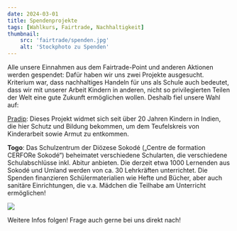 ```yaml
---
date: 2024-03-01
title: Spendenprojekte
tags: [Wahlkurs, Fairtrade, Nachhaltigkeit]
thumbnail:
    src: 'fairtrade/spenden.jpg'
    alt: 'Stockphoto zu Spenden'
---
```


Alle unsere Einnahmen aus dem Fairtrade-Point und anderen Aktionen werden gespendet: Dafür haben wir uns zwei Projekte ausgesucht. Kriterium war, dass nachhaltiges Handeln für uns als Schule auch bedeutet, dass wir mit unserer Arbeit Kindern in anderen, nicht so privilegierten Teilen der Welt eine gute Zukunft ermöglichen wollen. Deshalb fiel unsere Wahl auf:

<a href="http://www.pradip.de/spenden/" target="_blank">Pradip</a>: Dieses Projekt widmet sich seit über 20 Jahren Kindern in Indien, die hier Schutz und Bildung bekommen, um dem Teufelskreis von Kinderarbeit sowie Armut zu entkommen.

**Togo**: Das Schulzentrum der Diözese Sokodé  („Centre de formation CERFORe Sokodé“) beheimatet verschiedene Schularten, die verschiedene Schulabschlüsse inkl. Abitur anbieten. Die derzeit etwa 1000 Lernenden aus Sokodé und Umland werden von ca. 30 Lehrkräften unterrichtet. Die Spenden finanzieren Schülermaterialien wie Hefte und Bücher, aber auch sanitäre Einrichtungen, die v.a. Mädchen die Teilhabe am Unterricht ermöglichen!

<img src="images/fairtrade/togo.jpg">

Weitere Infos folgen! Frage auch gerne bei uns direkt nach!
